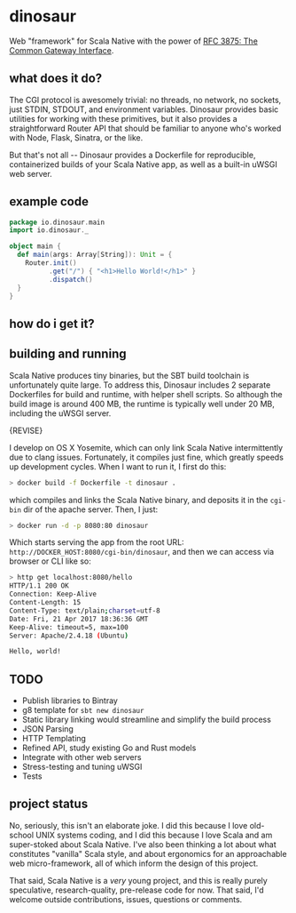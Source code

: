 # dinosaur
Web "framework" for Scala Native with the power of [RFC 3875: The Common Gateway Interface](https://tools.ietf.org/html/rfc3875).  

## what does it do?
The CGI protocol is awesomely trivial: no threads, no network, no sockets, just STDIN, STDOUT, and environment variables. Dinosaur provides basic utilities for working with these primitives, but it also provides a straightforward Router API that should be familiar to anyone who's worked with Node, Flask, Sinatra, or the like.

But that's not all -- Dinosaur provides a Dockerfile for reproducible, containerized builds of your Scala Native app, as well as a built-in uWSGI web server.

## example code
```scala
package io.dinosaur.main
import io.dinosaur._

object main {
  def main(args: Array[String]): Unit = {
    Router.init()
          .get("/") { "<h1>Hello World!</h1>" }
          .dispatch()
  }
}
```

## how do i get it?



## building and running

Scala Native produces tiny binaries, but the SBT build toolchain is unfortunately quite large.  To address this, Dinosaur includes 2 separate Dockerfiles for build and runtime, with helper shell scripts. So although the build image is around 400 MB, the runtime is typically well under 20 MB, including the uWSGI server.

{REVISE}

I develop on OS X Yosemite, which can only link Scala Native intermittently due to clang issues.  Fortunately, it compiles just fine, which greatly speeds up development cycles.  When I want to run
it, I first do this:
```sh
> docker build -f Dockerfile -t dinosaur .
```
which compiles and links the Scala Native binary, and deposits it in the `cgi-bin` dir of the apache server.  Then, I just:
```sh
> docker run -d -p 8080:80 dinosaur
```

Which starts serving the app from the root URL: `http://DOCKER_HOST:8080/cgi-bin/dinosaur`, and then we can access via browser or CLI like so:

```sh
> http get localhost:8080/hello
HTTP/1.1 200 OK
Connection: Keep-Alive
Content-Length: 15
Content-Type: text/plain;charset=utf-8
Date: Fri, 21 Apr 2017 18:36:36 GMT
Keep-Alive: timeout=5, max=100
Server: Apache/2.4.18 (Ubuntu)

Hello, world!
```

## TODO
 * Publish libraries to Bintray
 * g8 template for `sbt new dinosaur`
 * Static library linking would streamline and simplify the build process
 * JSON Parsing
 * HTTP Templating
 * Refined API, study existing Go and Rust models
 * Integrate with other web servers
 * Stress-testing and tuning uWSGI
 * Tests

## project status
No, seriously, this isn't an elaborate joke. I did this because I love old-school UNIX systems coding, and I did this because I love Scala and am super-stoked about Scala Native.  I've also been thinking a lot about what constitutes "vanilla" Scala style, and about ergonomics for an approachable web micro-framework, all of which inform the design of this project.

That said, Scala Native is a *very* young project, and this is really purely speculative, research-quality, pre-release code for now. That said, I'd welcome outside contributions, issues, questions or comments.
